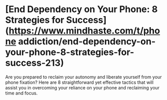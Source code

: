 
# [End Dependency on Your Phone: 8 Strategies for Success](https://www.mindhaste.com/t/phone addiction/end-dependency-on-your-phone-8-strategies-for-success-213)

Are you prepared to reclaim your autonomy and liberate yourself from your phone fixation? Here are 8 straightforward yet effective tactics that will assist you in overcoming your reliance on your phone and reclaiming your time and focus.
    